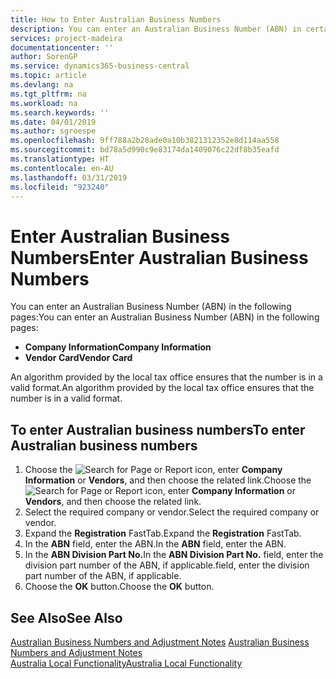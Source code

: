```yaml
---
title: How to Enter Australian Business Numbers
description: You can enter an Australian Business Number (ABN) in certain pages.
services: project-madeira
documentationcenter: ''
author: SorenGP
ms.service: dynamics365-business-central
ms.topic: article
ms.devlang: na
ms.tgt_pltfrm: na
ms.workload: na
ms.search.keywords: ''
ms.date: 04/01/2019
ms.author: sgroespe
ms.openlocfilehash: 9ff788a2b28ade0a10b3821312352e8d114aa558
ms.sourcegitcommit: bd78a5d990c9e83174da1409076c22df8b35eafd
ms.translationtype: HT
ms.contentlocale: en-AU
ms.lasthandoff: 03/31/2019
ms.locfileid: "923240"
---
```

# <a name="enter-australian-business-numbers"></a><span data-ttu-id="53cad-103">Enter Australian Business Numbers</span><span class="sxs-lookup"><span data-stu-id="53cad-103">Enter Australian Business Numbers</span></span>
<span data-ttu-id="53cad-104">You can enter an Australian Business Number (ABN) in the following pages:</span><span class="sxs-lookup"><span data-stu-id="53cad-104">You can enter an Australian Business Number (ABN) in the following pages:</span></span>  

- <span data-ttu-id="53cad-105">**Company Information**</span><span class="sxs-lookup"><span data-stu-id="53cad-105">**Company Information**</span></span>  
- <span data-ttu-id="53cad-106">**Vendor Card**</span><span class="sxs-lookup"><span data-stu-id="53cad-106">**Vendor Card**</span></span>  

<span data-ttu-id="53cad-107">An algorithm provided by the local tax office ensures that the number is in a valid format.</span><span class="sxs-lookup"><span data-stu-id="53cad-107">An algorithm provided by the local tax office ensures that the number is in a valid format.</span></span>  

## <a name="to-enter-australian-business-numbers"></a><span data-ttu-id="53cad-108">To enter Australian business numbers</span><span class="sxs-lookup"><span data-stu-id="53cad-108">To enter Australian business numbers</span></span>  

1.  <span data-ttu-id="53cad-109">Choose the ![Search for Page or Report](../../media/ui-search/search_small.png "Search for Page or Report icon") icon, enter **Company Information** or **Vendors**, and then choose the related link.</span><span class="sxs-lookup"><span data-stu-id="53cad-109">Choose the ![Search for Page or Report](../../media/ui-search/search_small.png "Search for Page or Report icon") icon, enter **Company Information** or **Vendors**, and then choose the related link.</span></span>  
2.  <span data-ttu-id="53cad-110">Select the required company or vendor.</span><span class="sxs-lookup"><span data-stu-id="53cad-110">Select the required company or vendor.</span></span>  
3.  <span data-ttu-id="53cad-111">Expand the **Registration** FastTab.</span><span class="sxs-lookup"><span data-stu-id="53cad-111">Expand the **Registration** FastTab.</span></span>  
4.  <span data-ttu-id="53cad-112">In the **ABN** field, enter the ABN.</span><span class="sxs-lookup"><span data-stu-id="53cad-112">In the **ABN** field, enter the ABN.</span></span>  
5.  <span data-ttu-id="53cad-113">In the **ABN Division Part No.**</span><span class="sxs-lookup"><span data-stu-id="53cad-113">In the **ABN Division Part No.**</span></span> <span data-ttu-id="53cad-114">field, enter the division part number of the ABN, if applicable.</span><span class="sxs-lookup"><span data-stu-id="53cad-114">field, enter the division part number of the ABN, if applicable.</span></span>  
6.  <span data-ttu-id="53cad-115">Choose the **OK** button.</span><span class="sxs-lookup"><span data-stu-id="53cad-115">Choose the **OK** button.</span></span>  

## <a name="see-also"></a><span data-ttu-id="53cad-116">See Also</span><span class="sxs-lookup"><span data-stu-id="53cad-116">See Also</span></span>  
 <span data-ttu-id="53cad-117">[Australian Business Numbers and Adjustment Notes](australian-business-numbers-and-adjustment-notes.md) </span><span class="sxs-lookup"><span data-stu-id="53cad-117">[Australian Business Numbers and Adjustment Notes](australian-business-numbers-and-adjustment-notes.md) </span></span>  
 [<span data-ttu-id="53cad-118">Australia Local Functionality</span><span class="sxs-lookup"><span data-stu-id="53cad-118">Australia Local Functionality</span></span>](australia-local-functionality.md)
